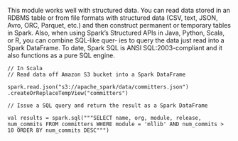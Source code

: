 This module works well with structured data. You can read data stored in an RDBMS table or from file formats with structured data (CSV, text, JSON, Avro, ORC, Parquet, etc.) and then construct permanent or temporary tables in Spark. Also, when using Spark’s Structured APIs in Java, Python, Scala, or R, you can combine SQL-like quer‐ ies to query the data just read into a Spark DataFrame. To date, Spark SQL is ANSI SQL:2003-compliant and it also functions as a pure SQL engine.

```
// In Scala 
// Read data off Amazon S3 bucket into a Spark DataFrame 

spark.read.json("s3://apache_spark/data/committers.json") .createOrReplaceTempView("committers") 

// Issue a SQL query and return the result as a Spark DataFrame 

val results = spark.sql("""SELECT name, org, module, release, num_commits FROM committers WHERE module = 'mllib' AND num_commits > 10 ORDER BY num_commits DESC""")
```

